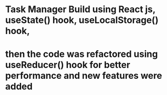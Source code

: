 # Task Manager Build using React js, useState() hook, useLocalStorage() hook,
# then the code was refactored using useReducer() hook for better performance and new features were added
